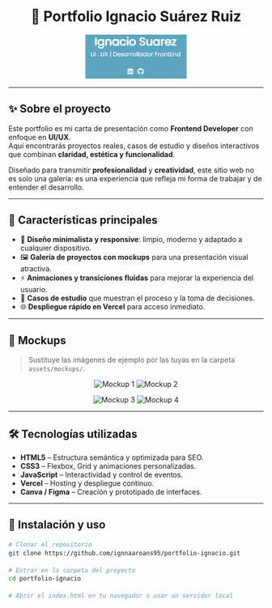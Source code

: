<h1 align="center">💼 Portfolio Ignacio Suárez Ruiz</h1>

<p align="center">
  <img src="https://raw.githubusercontent.com/ignnaaroans95/ignnaaroans95/main/assets/icono-portfolio.png" alt="Logo Portfolio" width="200"/>
</p>

---

## ✨ Sobre el proyecto

Este portfolio es mi carta de presentación como **Frontend Developer** con enfoque en **UI/UX**.  
Aquí encontrarás proyectos reales, casos de estudio y diseños interactivos que combinan **claridad, estética y funcionalidad**.  

Diseñado para transmitir **profesionalidad** y **creatividad**, este sitio web no es solo una galería: es una experiencia que refleja mi forma de trabajar y de entender el desarrollo.

---

## 🎯 Características principales

- 🎨 **Diseño minimalista y responsive**: limpio, moderno y adaptado a cualquier dispositivo.
- 🖼️ **Galería de proyectos con mockups** para una presentación visual atractiva.
- ⚡ **Animaciones y transiciones fluidas** para mejorar la experiencia del usuario.
- 📝 **Casos de estudio** que muestran el proceso y la toma de decisiones.
- 🌐 **Despliegue rápido en Vercel** para acceso inmediato.

---

## 📸 Mockups

> Sustituye las imágenes de ejemplo por las tuyas en la carpeta `assets/mockups/`.

<p align="center">
  <img src="assets/mockups/mockup1.png" alt="Mockup 1" width="45%"/>
  <img src="assets/mockups/mockup2.png" alt="Mockup 2" width="45%"/>
</p>

<p align="center">
  <img src="assets/mockups/mockup3.png" alt="Mockup 3" width="45%"/>
  <img src="assets/mockups/mockup4.png" alt="Mockup 4" width="45%"/>
</p>

---

## 🛠️ Tecnologías utilizadas

- **HTML5** – Estructura semántica y optimizada para SEO.  
- **CSS3** – Flexbox, Grid y animaciones personalizadas.  
- **JavaScript** – Interactividad y control de eventos.  
- **Vercel** – Hosting y despliegue continuo.  
- **Canva / Figma** – Creación y prototipado de interfaces.  

---

## 🚀 Instalación y uso

```bash
# Clonar el repositorio
git clone https://github.com/ignnaaroans95/portfolio-ignacio.git

# Entrar en la carpeta del proyecto
cd portfolio-ignacio

# Abrir el index.html en tu navegador o usar un servidor local
